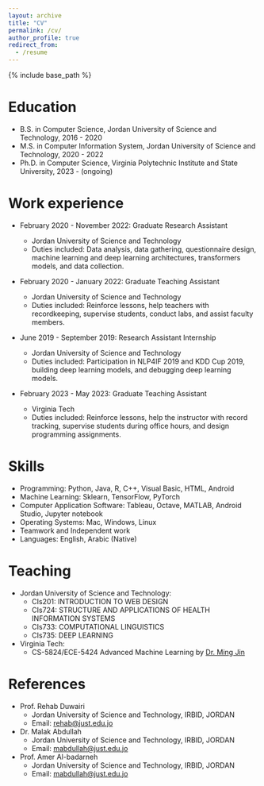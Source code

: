 ```yaml
---
layout: archive
title: "CV"
permalink: /cv/
author_profile: true
redirect_from:
  - /resume
---
```


{% include base_path %}

Education
======
* B.S. in Computer Science, Jordan University of Science and Technology, 2016 - 2020
* M.S. in Computer Information System, Jordan University of Science and Technology, 2020 - 2022
* Ph.D. in Computer Science, Virginia Polytechnic Institute and State University, 2023 - (ongoing)

Work experience
======
* February 2020 - November 2022: Graduate Research Assistant
  * Jordan University of Science and Technology
  * Duties included: Data analysis, data gathering, questionnaire design, machine learning and deep learning architectures, transformers models, and data collection.

* February 2020 - January 2022: Graduate Teaching Assistant
  * Jordan University of Science and Technology
  * Duties included: Reinforce lessons, help teachers with recordkeeping, supervise students, conduct labs, and assist faculty members.

* June 2019 - September 2019: Research Assistant Internship
  * Jordan University of Science and Technology
  * Duties included: Participation in NLP4IF 2019 and KDD Cup 2019, building deep learning models, and debugging deep learning models.

* February 2023 - May 2023: Graduate Teaching Assistant
  * Virginia Tech
  * Duties included: Reinforce lessons, help the instructor with record tracking, supervise students during office hours, and design programming assignments.

Skills
======
* Programming: Python, Java, R, C++, Visual Basic, HTML, Android
* Machine Learning: Sklearn, TensorFlow, PyTorch
* Computer Application Software: Tableau, Octave, MATLAB, Android Studio, Jupyter notebook
* Operating Systems: Mac, Windows, Linux
* Teamwork and Independent work
* Languages: English, Arabic (Native)
  
Teaching
======
  * Jordan University of Science and Technology: 
    * 	CIs201: INTRODUCTION TO WEB DESIGN 
    *   CIs724: STRUCTURE AND APPLICATIONS OF HEALTH INFORMATION SYSTEMS
    *   CIs733: COMPUTATIONAL LINGUISTICS
    *   CIs735: DEEP LEARNING
  * Virginia Tech: 
    *   CS-5824/ECE-5424 Advanced Machine Learning by [Dr. Ming Jin](http://www.jinming.tech/)
  
References
======
* Prof. Rehab Duwairi
  * Jordan University of Science and Technology, IRBID, JORDAN
  * Email: rehab@just.edu.jo
* Dr. Malak Abdullah
  * Jordan University of Science and Technology, IRBID, JORDAN
  * Email: mabdullah@just.edu.jo
* Prof. Amer Al-badarneh
  * Jordan University of Science and Technology, IRBID, JORDAN
  * Email: mabdullah@just.edu.jo
